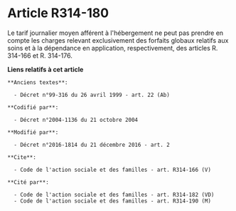 # Article R314-180

Le tarif journalier moyen afférent à l'hébergement ne peut pas prendre en compte les charges relevant exclusivement des
forfaits globaux relatifs aux soins et à la dépendance en application, respectivement, des articles R. 314-166 et R. 314-176.

**Liens relatifs à cet article**

	**Anciens textes**:

	  - Décret n°99-316 du 26 avril 1999 - art. 22 (Ab)

	**Codifié par**:

	  - Décret n°2004-1136 du 21 octobre 2004

	**Modifié par**:

	  - Décret n°2016-1814 du 21 décembre 2016 - art. 2

	**Cite**:

	  - Code de l'action sociale et des familles - art. R314-166 (V)

	**Cité par**:

	  - Code de l'action sociale et des familles - art. R314-182 (VD)
	  - Code de l'action sociale et des familles - art. R314-190 (M)
